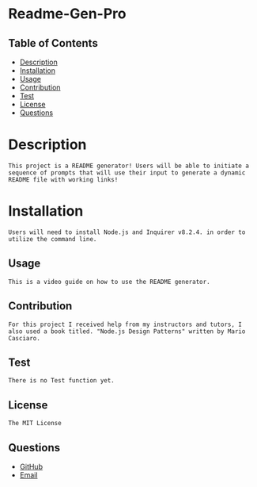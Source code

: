 # Readme-Gen-Pro

## Table of Contents
- [Description](#description)
- [Installation](#installation)
- [Usage](#usage)
- [Contribution](#contribution)
- [Test](#test)
- [License](#license)
- [Questions](#questions)

# Description
    This project is a README generator! Users will be able to initiate a sequence of prompts that will use their input to generate a dynamic README file with working links!

# Installation
    Users will need to install Node.js and Inquirer v8.2.4. in order to utilize the command line. 

## Usage
    This is a video guide on how to use the README generator. 

## Contribution
    For this project I received help from my instructors and tutors, I also used a book titled. "Node.js Design Patterns" written by Mario Casciaro. 

## Test
    There is no Test function yet. 

## License
    The MIT License

## Questions
- [GitHub](https://github.com/lalu423)
- [Email](mailto:jonathanlalu@gmail.com)

